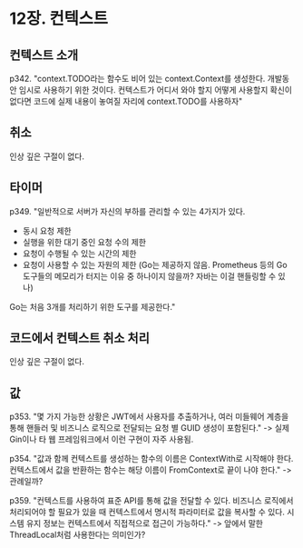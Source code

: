 # 12장. 컨텍스트

## 컨텍스트 소개

p342. "context.TODO라는 함수도 비어 있는 context.Context를 생성한다. 개발동안 임시로 사용하기 위한 것이다. 컨텍스트가 어디서 와야 할지 어떻게 사용할지 확신이 없다면 코드에 실제 내용이 놓여질 자리에 context.TODO를 사용하자"

## 취소

인상 깊은 구절이 없다.

## 타이머

p349. "일반적으로 서버가 자신의 부하를 관리할 수 있는 4가지가 있다.

* 동시 요청 제한
* 실행을 위한 대기 중인 요청 수의 제한
* 요청이 수행될 수 있는 시간의 제한
* 요청이 사용할 수 있는 자원의 제한 (Go는 제공하지 않음. Prometheus 등의 Go 도구들의 메모리가 터지는 이유 중 하나이지 않을까? 자바는 이걸 핸들링할 수 있나)

Go는 처음 3개를 처리하기 위한 도구를 제공한다."

## 코드에서 컨텍스트 취소 처리

인상 깊은 구절이 없다.

## 값

p353. "몇 가지 가능한 상황은 JWT에서 사용자를 추출하거나, 여러 미들웨어 계층을 통해 핸들러 및 비즈니스 로직으로 전달되는 요청 별 GUID 생성이 포함된다." -> 실제 Gin이나 타 웹 프레임워크에서 이런 구현이 자주 사용됨.

p354. "값과 함께 컨텍스트를 생성하는 함수의 이름은 ContextWith로 시작해야 한다. 컨텍스트에서 값을 반환하는 함수는 해당 이름이 FromContext로 끝이 나야 한다." -> 관례일까?

p359. "컨텍스트를 사용하여 표준 API를 통해 값을 전달할 수 있다. 비즈니스 로직에서 처리되어야 할 필요가 있을 때 컨텍스트에서 명시적 파라미터로 값을 복사할 수 있다. 시스템 유지 정보는 컨텍스트에서 직접적으로 접근이 가능하다." -> 앞에서 말한 ThreadLocal처럼 사용한다는 의미인가?

